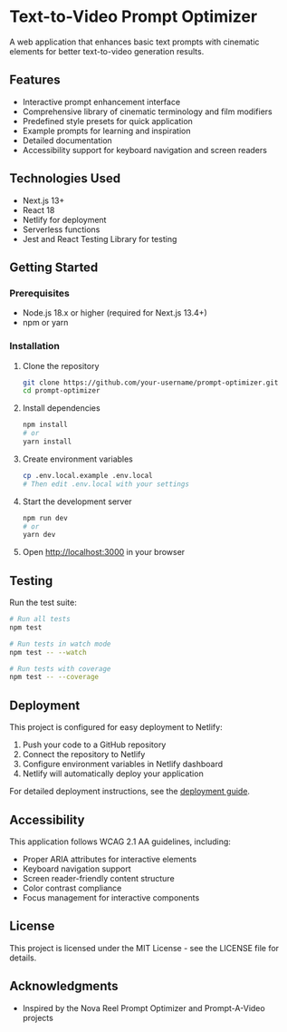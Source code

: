 # Text-to-Video Prompt Optimizer

A web application that enhances basic text prompts with cinematic elements for better text-to-video generation results.

## Features

- Interactive prompt enhancement interface
- Comprehensive library of cinematic terminology and film modifiers
- Predefined style presets for quick application
- Example prompts for learning and inspiration
- Detailed documentation
- Accessibility support for keyboard navigation and screen readers

## Technologies Used

- Next.js 13+
- React 18
- Netlify for deployment
- Serverless functions
- Jest and React Testing Library for testing

## Getting Started

### Prerequisites

- Node.js 18.x or higher (required for Next.js 13.4+)
- npm or yarn

### Installation

1. Clone the repository
   ```bash
   git clone https://github.com/your-username/prompt-optimizer.git
   cd prompt-optimizer
   ```

2. Install dependencies
   ```bash
   npm install
   # or
   yarn install
   ```

3. Create environment variables
   ```bash
   cp .env.local.example .env.local
   # Then edit .env.local with your settings
   ```

4. Start the development server
   ```bash
   npm run dev
   # or
   yarn dev
   ```

5. Open [http://localhost:3000](http://localhost:3000) in your browser

## Testing

Run the test suite:

```bash
# Run all tests
npm test

# Run tests in watch mode
npm test -- --watch

# Run tests with coverage
npm test -- --coverage
```

## Deployment

This project is configured for easy deployment to Netlify:

1. Push your code to a GitHub repository
2. Connect the repository to Netlify
3. Configure environment variables in Netlify dashboard
4. Netlify will automatically deploy your application

For detailed deployment instructions, see the [deployment guide](deployment-guide.txt).

## Accessibility

This application follows WCAG 2.1 AA guidelines, including:

- Proper ARIA attributes for interactive elements
- Keyboard navigation support
- Screen reader-friendly content structure
- Color contrast compliance
- Focus management for interactive components

## License

This project is licensed under the MIT License - see the LICENSE file for details.

## Acknowledgments

- Inspired by the Nova Reel Prompt Optimizer and Prompt-A-Video projects